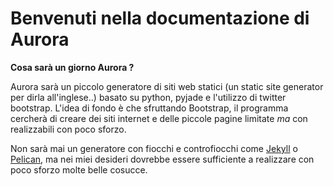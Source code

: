 # Benvenuti nella documentazione di Aurora

**Cosa sarà un giorno Aurora ?**
  
Aurora sarà un piccolo generatore di siti web statici (un static site generator per dirla all'inglese..) basato su python, pyjade e l'utilizzo di twitter bootstrap. L'idea di fondo è che sfruttando Bootstrap, il programma cercherà di creare dei siti internet e delle piccole pagine limitate *ma* con realizzabili con poco sforzo.

Non sarà mai un generatore con fiocchi e controfiocchi come [Jekyll](http://jekyllrb.com) o [Pelican](http://www.getpelican.com), ma nei miei desideri dovrebbe essere sufficiente a realizzare con poco sforzo molte belle cosucce.
